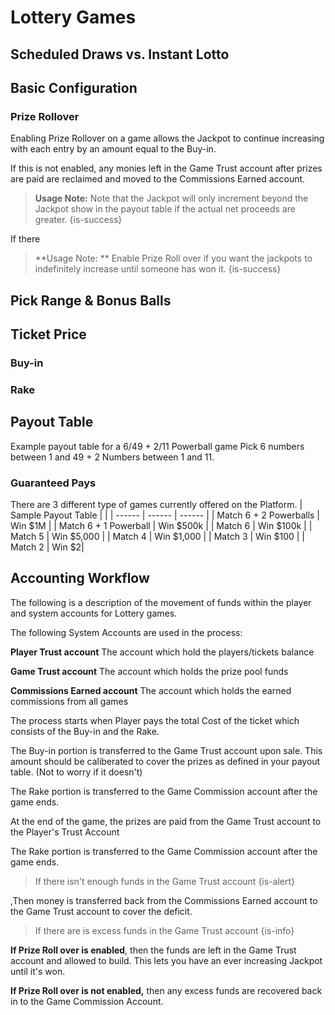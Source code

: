 <!-- TITLE: Lottery -->
<!-- SUBTITLE: A quick summary of Lottery -->

# Lottery Games

## Scheduled Draws vs. Instant Lotto
## Basic Configuration






### Prize Rollover

Enabling Prize Rollover on a game allows the Jackpot  to continue increasing with each entry by an amount equal to the Buy-in.

If this is not enabled, any monies left in the Game Trust account after prizes are paid are reclaimed and moved to the Commissions Earned account.


> **Usage Note:** Note that the Jackpot will only increment beyond the Jackpot show in the payout table if the actual net proceeds are greater.
{is-success}

If there 

> **Usage Note: ** Enable Prize Roll over if you want the jackpots to indefinitely increase until someone has won it.
{is-success}

## Pick Range & Bonus Balls
## Ticket Price

### Buy-in
### Rake

## Payout Table

Example payout table for a 6/49 + 2/11 Powerball game
Pick 6 numbers between 1 and 49  + 2 Numbers between 1 and 11.

### Guaranteed Pays

There are 3 different type of games currently offered on the Platform.
| Sample Payout Table | | 
| ------ | ------ | ------ | 
| Match 6 + 2 Powerballs | Win $1M |
| Match 6 + 1 Powerball | Win $500k |
| Match 6 | Win $100k |
| Match 5 | Win $5,000 |
| Match 4 | Win $1,000 |
| Match 3 | Win $100 |
| Match 2 | Win $2|


## Accounting Workflow

The following is a description of the movement of funds within the player and system accounts for Lottery games.

The following System Accounts are used in the process:

**Player Trust account**
The account which hold the players/tickets balance

**Game Trust account**
The account which holds the prize pool funds

**Commissions Earned account**
The account which holds the earned commissions from all games



The process starts when Player pays the total Cost of the ticket which consists of the Buy-in and the Rake.

The Buy-in portion is transferred to the Game Trust account upon sale. This amount should be caliberated to cover the prizes as defined in your payout table. (Not to worry if it doesn't)

The Rake portion is transferred to the Game Commission account after the game ends.

At the end of the game, the prizes are paid from the Game Trust account to the Player's Trust Account

The Rake portion is transferred to the Game Commission account after the game ends.

>  If there isn't enough funds in the Game Trust account 
{is-alert}

,Then money is transferred back from the Commissions Earned account to the Game Trust account to cover the deficit.

> If there are is excess funds in the Game Trust account
{is-info}

**If Prize Roll over is enabled**, then the funds are left in the Game Trust account and allowed to build.
This lets you have an ever increasing Jackpot until it's won.

**If Prize Roll over is not enabled,** then any excess funds are recovered back in to the Game Commission Account.








